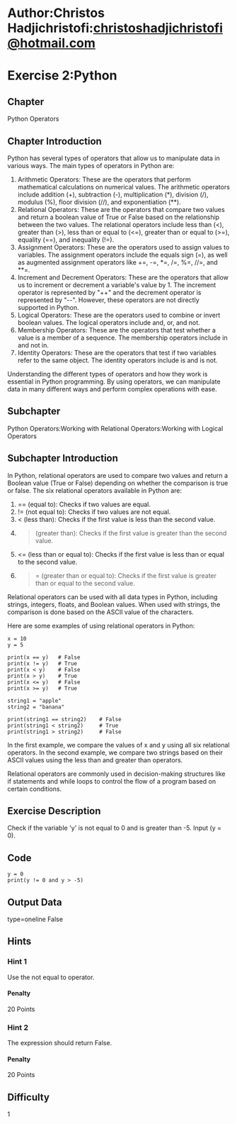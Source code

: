 # Author:Christos Hadjichristofi:christoshadjichristofi@hotmail.com

# Exercise 2:Python

## Chapter
Python Operators

## Chapter Introduction
Python has several types of operators that allow us to manipulate data in various ways. The main types of operators in Python are:

1. Arithmetic Operators: These are the operators that perform mathematical calculations on numerical values. The arithmetic operators include addition (+), subtraction (-), multiplication (*), division (/), modulus (%), floor division (//), and exponentiation (**).
2. Relational Operators: These are the operators that compare two values and return a boolean value of True or False based on the relationship between the two values. The relational operators include less than (<), greater than (>), less than or equal to (<=), greater than or equal to (>=), equality (==), and inequality (!=).
3. Assignment Operators: These are the operators used to assign values to variables. The assignment operators include the equals sign (=), as well as augmented assignment operators like +=, -=, *=, /=, %=, //=, and **=.
4. Increment and Decrement Operators: These are the operators that allow us to increment or decrement a variable's value by 1. The increment operator is represented by "++" and the decrement operator is represented by "--". However, these operators are not directly supported in Python.
5. Logical Operators: These are the operators used to combine or invert boolean values. The logical operators include and, or, and not.
6. Membership Operators: These are the operators that test whether a value is a member of a sequence. The membership operators include in and not in.
7. Identity Operators: These are the operators that test if two variables refer to the same object. The identity operators include is and is not.

Understanding the different types of operators and how they work is essential in Python programming. By using operators, we can manipulate data in many different ways and perform complex operations with ease.

## Subchapter
Python Operators:Working with Relational Operators:Working with Logical Operators

## Subchapter Introduction
In Python, relational operators are used to compare two values and return a Boolean value (True or False) depending on whether the comparison is true or false. The six relational operators available in Python are:

1. == (equal to): Checks if two values are equal.
2. != (not equal to): Checks if two values are not equal.
3. < (less than): Checks if the first value is less than the second value.
4. > (greater than): Checks if the first value is greater than the second value.
5. <= (less than or equal to): Checks if the first value is less than or equal to the second value.
6. >= (greater than or equal to): Checks if the first value is greater than or equal to the second value.

Relational operators can be used with all data types in Python, including strings, integers, floats, and Boolean values. When used with strings, the comparison is done based on the ASCII value of the characters.

Here are some examples of using relational operators in Python:
```py3
x = 10
y = 5

print(x == y)   # False
print(x != y)   # True
print(x < y)    # False
print(x > y)    # True
print(x <= y)   # False
print(x >= y)   # True

string1 = "apple"
string2 = "banana"

print(string1 == string2)    # False
print(string1 < string2)     # True
print(string1 > string2)     # False
```

In the first example, we compare the values of x and y using all six relational operators. In the second example, we compare two strings based on their ASCII values using the less than and greater than operators.

Relational operators are commonly used in decision-making structures like if statements and while loops to control the flow of a program based on certain conditions.

## Exercise Description
Check if the variable 'y' is not equal to 0 and is greater than -5. Input (y = 0).

## Code
```py3
y = 0
print(y != 0 and y > -5)
```

## Output Data
type=oneline
False

## Hints

### Hint 1
Use the not equal to operator.

#### Penalty
20 Points

### Hint 2
The expression should return False.

#### Penalty
20 Points

## Difficulty
1